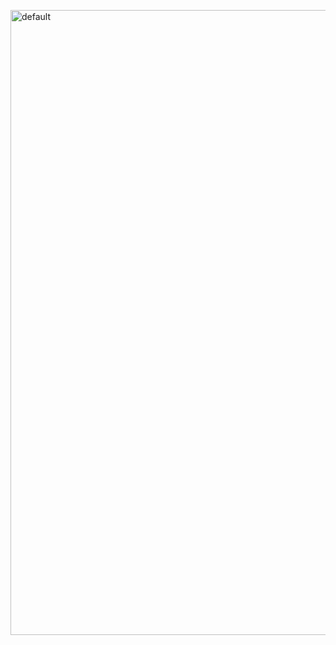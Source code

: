 <img width="1000" alt="default" 
src="https://user-images.githubusercontent.com/29402714/43818096-0d55f3c0-9b18-11e8-9dce-4d09cd0831c1.png">
